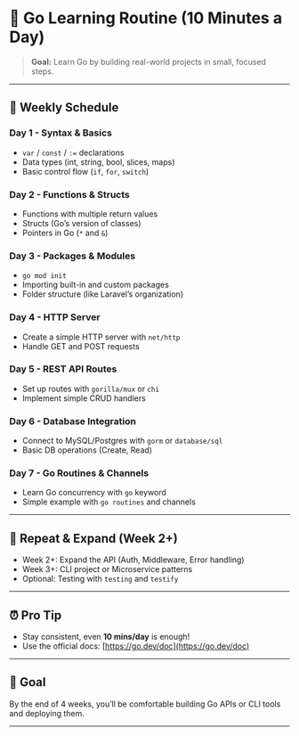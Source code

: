 # 🚀 Go Learning Routine (10 Minutes a Day)

> **Goal:** Learn Go by building real-world projects in small, focused steps.

---

## 📅 Weekly Schedule

### **Day 1 - Syntax & Basics**
- `var` / `const` / `:=` declarations
- Data types (int, string, bool, slices, maps)
- Basic control flow (`if`, `for`, `switch`)

### **Day 2 - Functions & Structs**
- Functions with multiple return values
- Structs (Go’s version of classes)
- Pointers in Go (`*` and `&`)

### **Day 3 - Packages & Modules**
- `go mod init`
- Importing built-in and custom packages
- Folder structure (like Laravel’s organization)

### **Day 4 - HTTP Server**
- Create a simple HTTP server with `net/http`
- Handle GET and POST requests

### **Day 5 - REST API Routes**
- Set up routes with `gorilla/mux` or `chi`
- Implement simple CRUD handlers

### **Day 6 - Database Integration**
- Connect to MySQL/Postgres with `gorm` or `database/sql`
- Basic DB operations (Create, Read)

### **Day 7 - Go Routines & Channels**
- Learn Go concurrency with `go` keyword
- Simple example with `go routines` and channels

---

## 🔁 Repeat & Expand (Week 2+)

- Week 2+: Expand the API (Auth, Middleware, Error handling)
- Week 3+: CLI project or Microservice patterns
- Optional: Testing with `testing` and `testify`

---

## ⏰ Pro Tip
- Stay consistent, even **10 mins/day** is enough!
- Use the official docs: [https://go.dev/doc](https://go.dev/doc)

---

## 🎯 Goal
By the end of 4 weeks, you’ll be comfortable building Go APIs or CLI tools and deploying them.

---
